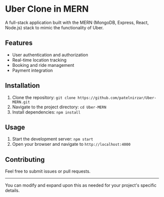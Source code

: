 
# Uber Clone in MERN

A full-stack application built with the MERN (MongoDB, Express, React, Node.js) stack to mimic the functionality of Uber.

## Features
- User authentication and authorization
- Real-time location tracking
- Booking and ride management
- Payment integration

## Installation
1. Clone the repository: `git clone https://github.com/patelnirzar/Uber-MERN.git`
2. Navigate to the project directory: `cd Uber-MERN`
3. Install dependencies: `npm install`

## Usage
1. Start the development server: `npm start`
2. Open your browser and navigate to `http://localhost:4000`

## Contributing
Feel free to submit issues or pull requests.

---

You can modify and expand upon this as needed for your project's specific details.
